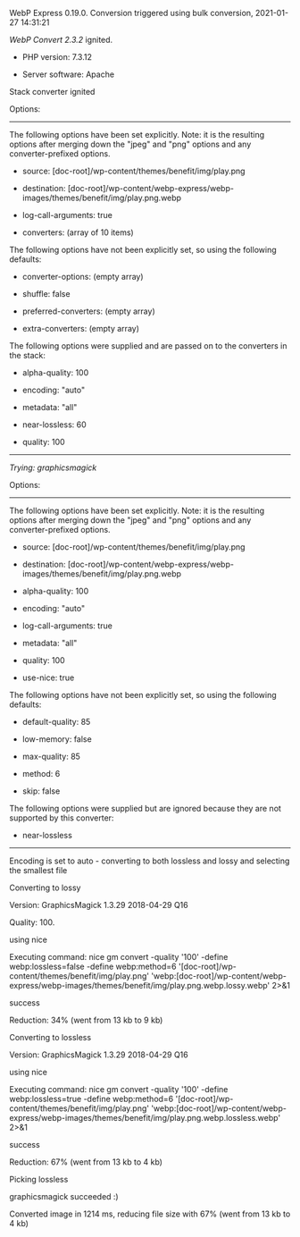 WebP Express 0.19.0. Conversion triggered using bulk conversion, 2021-01-27 14:31:21

*WebP Convert 2.3.2*  ignited.
- PHP version: 7.3.12
- Server software: Apache

Stack converter ignited

Options:
------------
The following options have been set explicitly. Note: it is the resulting options after merging down the "jpeg" and "png" options and any converter-prefixed options.
- source: [doc-root]/wp-content/themes/benefit/img/play.png
- destination: [doc-root]/wp-content/webp-express/webp-images/themes/benefit/img/play.png.webp
- log-call-arguments: true
- converters: (array of 10 items)

The following options have not been explicitly set, so using the following defaults:
- converter-options: (empty array)
- shuffle: false
- preferred-converters: (empty array)
- extra-converters: (empty array)

The following options were supplied and are passed on to the converters in the stack:
- alpha-quality: 100
- encoding: "auto"
- metadata: "all"
- near-lossless: 60
- quality: 100
------------


*Trying: graphicsmagick* 

Options:
------------
The following options have been set explicitly. Note: it is the resulting options after merging down the "jpeg" and "png" options and any converter-prefixed options.
- source: [doc-root]/wp-content/themes/benefit/img/play.png
- destination: [doc-root]/wp-content/webp-express/webp-images/themes/benefit/img/play.png.webp
- alpha-quality: 100
- encoding: "auto"
- log-call-arguments: true
- metadata: "all"
- quality: 100
- use-nice: true

The following options have not been explicitly set, so using the following defaults:
- default-quality: 85
- low-memory: false
- max-quality: 85
- method: 6
- skip: false

The following options were supplied but are ignored because they are not supported by this converter:
- near-lossless
------------

Encoding is set to auto - converting to both lossless and lossy and selecting the smallest file

Converting to lossy
Version: GraphicsMagick 1.3.29 2018-04-29 Q16 
Quality: 100. 
using nice
Executing command: nice gm convert -quality '100' -define webp:lossless=false -define webp:method=6 '[doc-root]/wp-content/themes/benefit/img/play.png' 'webp:[doc-root]/wp-content/webp-express/webp-images/themes/benefit/img/play.png.webp.lossy.webp' 2>&1
success
Reduction: 34% (went from 13 kb to 9 kb)

Converting to lossless
Version: GraphicsMagick 1.3.29 2018-04-29 Q16 
using nice
Executing command: nice gm convert -quality '100' -define webp:lossless=true -define webp:method=6 '[doc-root]/wp-content/themes/benefit/img/play.png' 'webp:[doc-root]/wp-content/webp-express/webp-images/themes/benefit/img/play.png.webp.lossless.webp' 2>&1
success
Reduction: 67% (went from 13 kb to 4 kb)

Picking lossless
graphicsmagick succeeded :)

Converted image in 1214 ms, reducing file size with 67% (went from 13 kb to 4 kb)
